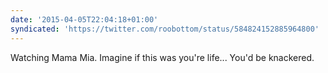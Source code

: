 ```yaml
---
date: '2015-04-05T22:04:18+01:00'
syndicated: 'https://twitter.com/roobottom/status/584824152885964800'
---
```

Watching Mama Mia. Imagine if this was you're life... You'd be knackered.
